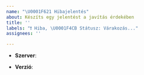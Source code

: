 ```yaml
---
name: "\U0001F621 Hibajelentés"
about: Készíts egy jelentést a javítás érdekében
title: ''
labels: "❗ Hiba, \U0001F4CB Státusz: Várakozás..."
assignees: ''

---
```


<!--- Kritikus (nem publikus) hibák jelentése: https://www.oldcrafters.net/kapcsolat/ -->

<!-- Melyik szerveren van a hiba? pl.: Survival -->
* **Szerver**: 
<!-- Milyen verzióval játszol a szerveren? pl.: 1.14.4 -->
* **Verzió**:
